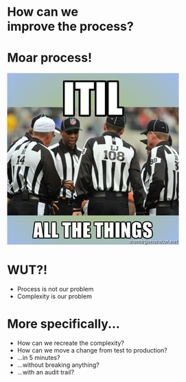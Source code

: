 <!SLIDE center transition=shuffle>
# How can we<br/>improve the process?


<!SLIDE center transition=toss>
# Moar process!

![ITIL all the things](images/itil_all_the_things.jpg)


<!SLIDE bullets transition=toss>
# WUT?!

* Process is not our problem
* Complexity is our problem

<!SLIDE bullets small incremental transition=toss>
# More specifically...

* How can we recreate the complexity?
* How can we move a change from test to production?
* ...in 5 minutes?
* ...without breaking anything?
* ...with an audit trail?
